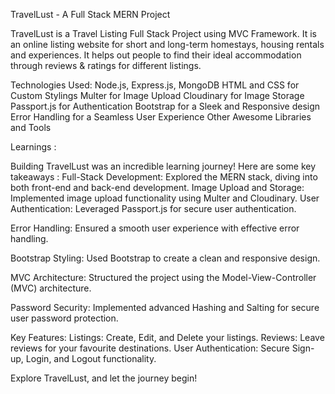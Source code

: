 TravelLust - A Full Stack MERN Project

TravelLust is a Travel Listing Full Stack Project using MVC Framework. It is an online listing website for short and
long-term homestays, housing rentals and experiences.
It helps out people to find their ideal accommodation through reviews & ratings for different listings.

Technologies Used:
Node.js, Express.js, MongoDB
HTML and CSS for Custom Stylings
Multer for Image Upload
Cloudinary for Image Storage
Passport.js for Authentication
Bootstrap for a Sleek and Responsive design
Error Handling for a Seamless User Experience
Other Awesome Libraries and Tools

Learnings :

Building TravelLust was an incredible learning journey! Here are some key takeaways :
Full-Stack Development: Explored the MERN stack, diving into both front-end and back-end development.
Image Upload and Storage: Implemented image upload functionality using Multer and Cloudinary.
User Authentication: Leveraged Passport.js for secure user authentication.

Error Handling: Ensured a smooth user experience with effective error handling.

Bootstrap Styling: Used Bootstrap to create a clean and responsive design.

MVC Architecture: Structured the project using the Model-View-Controller (MVC) architecture.

Password Security: Implemented advanced Hashing and Salting for secure user password protection.

Key Features:
Listings: Create, Edit, and Delete your listings.
Reviews: Leave reviews for your favourite destinations.
User Authentication: Secure Sign-up, Login, and Logout functionality.

Explore TravelLust, and let the journey begin! 
